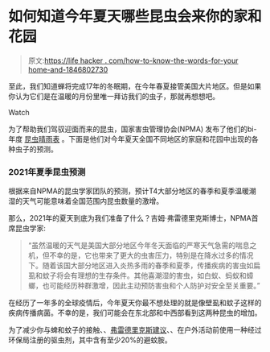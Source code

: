 # 如何知道今年夏天哪些昆虫会来你的家和花园

> 原文:[https://life hacker . com/how-to-know-the-words-for-your home-and-1846802730](https://lifehacker.com/how-to-know-which-insects-are-coming-for-your-home-and-1846802730)

至此，我们知道蝉将完成17年的冬眠期，在今年春夏接管美国大片地区。但是如果你认为它们是在温暖的月份里唯一拜访我们的虫子，那就再想想吧。

Watch

为了帮助我们驾驭迎面而来的昆虫，国家害虫管理协会(NPMA) 发布了他们的bi- 年度 [昆虫晴雨表](https://www.pestworld.org/news-hub/press-releases/rainy-spring-and-summer-will-do-more-than-dampen-outdoor-plans/?fbclid=IwAR3fkt5Ke-mYM3VSLnMYl_WCxl_WuMLLIh95Jx5nWBmJnaSJ0sn-O2Gwvm4) 。下面是他们对今年夏天全国不同地区的家庭和花园中出现的各种虫子的预测。

### 2021年夏季昆虫预测

根据来自NPMA的昆虫学家团队的预测，预计T4大部分地区的春季和夏季温暖潮湿的天气可能意味着全国范围内昆虫数量的激增。

那么，2021年的夏天到底为我们准备了什么？吉姆·弗雷德里克斯博士，NPMA首席昆虫学家:

> “虽然温暖的天气是美国大部分地区今年冬天面临的严寒天气急需的喘息之机，但不幸的是，它也带来了更大的虫害压力，特别是在降水过多的情况下。随着该国大部分地区进入炎热多雨的春季和夏季，传播疾病的害虫如扁虱和蚊子将会有理想的生存条件。其他喜潮湿的害虫，如白蚁、蚂蚁和蟑螂，也可能经历种群激增，因此主动预防害虫和个人防护对安全至关重要。”

在经历了一年多的全球疫情后，今年夏天你最不想处理的就是像壁虱和蚊子这样的疾病传播病菌。不幸的是，我们可能会在东北部和中西部看到这两种昆虫的增加。

为了减少你与蜱和蚊子的接触、、[弗雷德里克斯建议](https://www.pestworld.org/news-hub/press-releases/rainy-spring-and-summer-will-do-more-than-dampen-outdoor-plans/?fbclid=IwAR3fkt5Ke-mYM3VSLnMYl_WCxl_WuMLLIh95Jx5nWBmJnaSJ0sn-O2Gwvm4)、、在户外活动前使用一种经过环保局注册的驱虫剂，其中含有至少20%的避蚊胺。